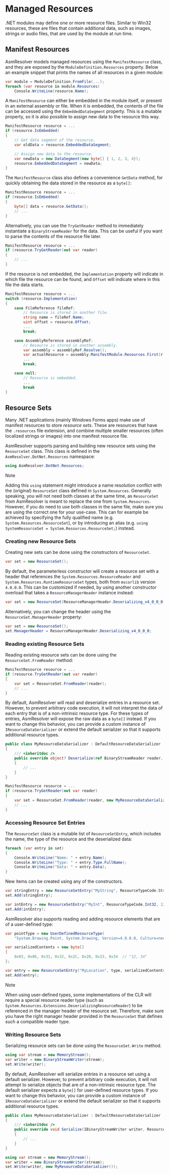 # Managed Resources

.NET modules may define one or more resource files. Similar to Win32
resources, these are files that contain additional data, such as images,
strings or audio files, that are used by the module at run time.

## Manifest Resources

AsmResolver models managed resources using the `ManifestResource` class,
and they are exposed by the `ModuleDefinition.Resources` property. Below
an example snippet that prints the names of all resources in a given
module:

``` csharp
var module = ModuleDefinition.FromFile(...);
foreach (var resource in module.Resources)
    Console.WriteLine(resource.Name);
```

A `ManifestResource` can either be embedded in the module itself, or
present in an external assembly or file. When it is embedded, the
contents of the file can be accessed using the `EmbeddedDataSegment`
property. This is a mutable property, so it is also possible to assign
new data to the resource this way.

``` csharp
ManifestResource resource = ...
if (resource.IsEmbedded)
{
    // Get data segment of the resource.
    var oldData = resource.EmbeddedDataSegment;

    // Assign new data to the resource.
    var newData = new DataSegment(new byte[] { 1, 2, 3, 4});
    resource.EmbeddedDataSegment = newData;
}
```

The `ManifestResource` class also defines a convenience `GetData`
method, for quickly obtaining the data stored in the resource as a
`byte[]`:

``` csharp
ManifestResource resource = ...
if (resource.IsEmbedded)
{
    byte[] data = resource.GetData();
    // ...
}
```

Alternatively, you can use the `TryGetReader` method to immediately
instantiate a `BinaryStreamReader` for the data. This can be useful if
you want to parse the contents of the resource file later.

``` csharp
ManifestResource resource = ...
if (resource.TryGetReader(out var reader)
{
    // ...
}
```

If the resource is not embedded, the `Implementation` property will
indicate in which file the resource can be found, and `Offset` will
indicate where in this file the data starts.

``` csharp
ManifestResource resource = ...
switch (resource.Implementation)
{
    case FileReference fileRef:
        // Resource is stored in another file.
        string name = fileRef.Name;
        uint offset = resource.Offset;
        ...
        break;

    case AssemblyReference assemblyRef:
        // Resource is stored in another assembly.
        var assembly = assemblyRef.Resolve();
        var actualResource = assembly.ManifestModule.Resources.First(r => r.Name == resource.Name);
        ...
        break;

    case null:
        // Resource is embedded.
        ...
        break
}
```

## Resource Sets

Many .NET applications (mainly Windows Forms apps) make use of manifest
resources to store *resource sets*. These are resources that have the
`.resources` file extension, and combine multiple smaller resources
(often localized strings or images) into one manifest resource file.

AsmResolver supports parsing and building new resource sets using the
`ResourceSet` class. This class is defined in the
`AsmResolver.DotNet.Resources` namespace:

``` csharp
using AsmResolver.DotNet.Resources;
```

> [!NOTE]
> Adding this `using` statement might introduce a name resolution conflict
> with the (original) `ResourceSet` class defined in `System.Resources`.
> Generally speaking, you will not need both classes at the same time, as
> `ResourceSet` from AsmResolver is meant to replace the one from
> `System.Resources`. However, if you do need to use both classes in the
> same file, make sure you are using the correct one for your use-case.
> This can for example be achieved by specifying the fully qualified name
> (e.g. `System.Resources.ResourceSet`), or by introducing an alias (e.g.
> `using SystemResourceSet = System.Resources.ResourceSet;`) instead.

### Creating new Resource Sets

Creating new sets can be done using the constructors of `ResourceSet`.

``` csharp
var set = new ResourceSet();
```

By default, the parameterless constructor will create a resource set
with a header that references the `System.Resources.ResourceReader` and
`System.Resources.RuntimeResourceSet` types, both from `mscorlib`
version `4.0.0.0`. This can be customized if needed, by using another
constructor overload that takes a `ResourceManagerHeader` instance
instead:

``` csharp
var set = new ResourceSet(ResourceManagerHeader.Deserializing_v4_0_0_0);
```

Alternatively, you can change the header using the
`ResourceSet.ManagerHeader` property:

``` csharp
var set = new ResourceSet();
set.ManagerHeader = ResourceManagerHeader.Deserializing_v4_0_0_0;
```

### Reading existing Resource Sets

Reading existing resource sets can be done using the
`ResourceSet.FromReader` method:

``` csharp
ManifestResource resource = ...
if (resource.TryGetReader(out var reader)
{
    var set = ResourceSet.FromReader(reader);
    // ...
}
```

By default, AsmResolver will read and deserialize entries in a resource
set. However, to prevent arbitrary code execution, it will not interpret
the data of each entry that is of a non-intrinsic resource type. For
these types of entries, AsmResolver will expose the raw data as a
`byte[]` instead. If you want to change this behavior, you can provide a
custom instance of `IResourceDataSerializer` or extend the default
serializer so that it supports additional resource types.

``` csharp
public class MyResourceDataSerializer : DefaultResourceDataSerializer
{
    /// <inheritdoc />
    public override object? Deserialize(ref BinaryStreamReader reader, ResourceType type)
    {
        // ...
    }
}

ManifestResource resource = ...
if (resource.TryGetReader(out var reader)
{
    var set = ResourceSet.FromReader(reader, new MyResourceDataSerializer());
    // ...
}
```

### Accessing Resource Set Entries

The `ResourceSet` class is a mutable list of `ResourceSetEntry`, which
includes the name, the type of the resource and the deserialized data:

``` csharp
foreach (var entry in set)
{
    Console.WriteLine("Name: " + entry.Name);
    Console.WriteLine("Type: " + entry.Type.FullName);
    Console.WriteLine("Data: " + entry.Data);
}
```

New items can be created using any of the constructors.

``` csharp
var stringEntry = new ResourceSetEntry("MyString", ResourceTypeCode.String, "Hello, world!");
set.Add(stringEntry);

var intEntry = new ResourceSetEntry("MyInt", ResourceTypeCode.Int32, 1234);
set.Add(intEntry);
```

AsmResolver also supports reading and adding resource elements that are
of a user-defined type:

``` csharp
var pointType = new UserDefinedResourceType(
    "System.Drawing.Point, System.Drawing, Version=4.0.0.0, Culture=neutral, PublicKeyToken=b03f5f7f11d50a3a");

var serializedContents = new byte[]
{
    0x03, 0x06, 0x31, 0x32, 0x2C, 0x20, 0x33, 0x34  // "12, 34"
};

var entry = new ResourceSetEntry("MyLocation", type, serializedContents);
set.Add(entry);
```

> [!NOTE]
> When using user-defined types, some implementations of the CLR will
> require a special resource reader type (such as
> `System.Resources.Extensions.DeserializingResourceReader`) to be
> referenced in the manager header of the resource set. Therefore, make
> sure you have the right manager header provided in the `ResourceSet`
> that defines such a compatible reader type.

### Writing Resource Sets

Serializing resource sets can be done using the `ResourceSet.Write`
method.

``` csharp
using var stream = new MemoryStream();
var writer = new BinaryStreamWriter(stream);
set.Write(writer);
```

By default, AsmResolver will serialize entries in a resource set using a
default serializer. However, to prevent arbitrary code execution, it
will not attempt to serialize objects that are of a non-intrinsic
resource type. The default serializer expects a `byte[]` for
user-defined resource types. If you want to change this behavior, you
can provide a custom instance of `IResourceDataSerializer` or extend the
default serializer so that it supports additional resource types.

``` csharp
public class MyResourceDataSerializer : DefaultResourceDataSerializer
{
    /// <inheritdoc />
    public override void Serialize(IBinaryStreamWriter writer, ResourceType type, object? value)
    {
        // ...
    }
}

using var stream = new MemoryStream();
var writer = new BinaryStreamWriter(stream);
set.Write(writer, new MyResourceDataSerializer());
```

